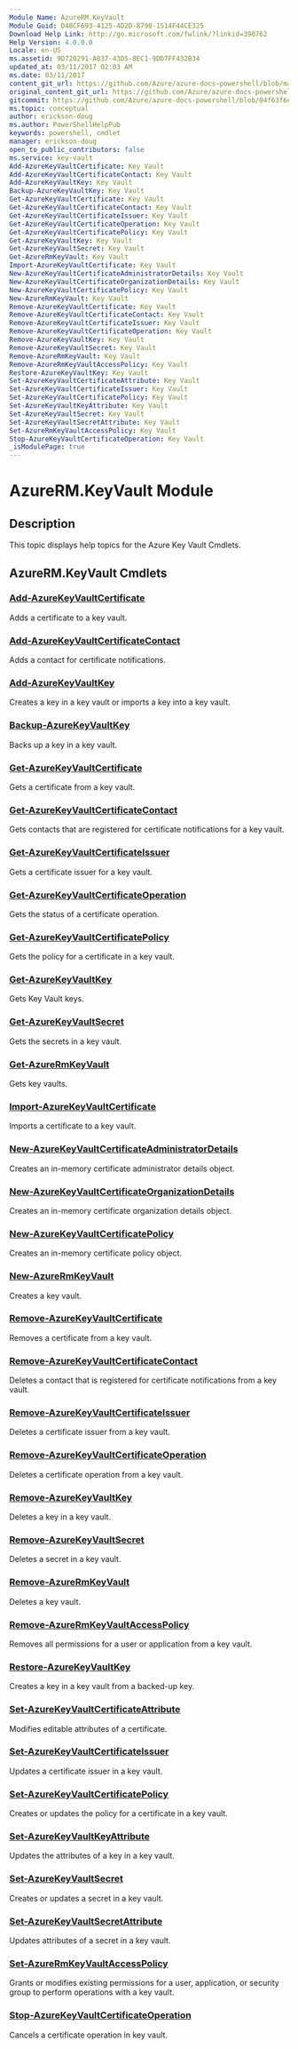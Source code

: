 ```yaml
---
Module Name: AzureRM.KeyVault
Module Guid: D48CF693-4125-4D2D-8790-1514F44CE325
Download Help Link: http://go.microsoft.com/fwlink/?linkid=390762
Help Version: 4.0.0.0
Locale: en-US
ms.assetid: 9D720291-A837-43D5-8EC1-9DD7FF432B34
updated_at: 03/11/2017 02:03 AM
ms.date: 03/11/2017
content_git_url: https://github.com/Azure/azure-docs-powershell/blob/master/azureps-cmdlets-docs/ResourceManager/AzureRM.KeyVault/v2.7.0/AzureRM.KeyVault.md
original_content_git_url: https://github.com/Azure/azure-docs-powershell/blob/master/azureps-cmdlets-docs/ResourceManager/AzureRM.KeyVault/v2.7.0/AzureRM.KeyVault.md
gitcommit: https://github.com/Azure/azure-docs-powershell/blob/04f63f6e685743ace2c57eb157574e34e8610b1c
ms.topic: conceptual
author: erickson-doug
ms.author: PowerShellHelpPub
keywords: powershell, cmdlet
manager: erickson-doug
open_to_public_contributors: false
ms.service: key-vault
Add-AzureKeyVaultCertificate: Key Vault
Add-AzureKeyVaultCertificateContact: Key Vault
Add-AzureKeyVaultKey: Key Vault
Backup-AzureKeyVaultKey: Key Vault
Get-AzureKeyVaultCertificate: Key Vault
Get-AzureKeyVaultCertificateContact: Key Vault
Get-AzureKeyVaultCertificateIssuer: Key Vault
Get-AzureKeyVaultCertificateOperation: Key Vault
Get-AzureKeyVaultCertificatePolicy: Key Vault
Get-AzureKeyVaultKey: Key Vault
Get-AzureKeyVaultSecret: Key Vault
Get-AzureRmKeyVault: Key Vault
Import-AzureKeyVaultCertificate: Key Vault
New-AzureKeyVaultCertificateAdministratorDetails: Key Vault
New-AzureKeyVaultCertificateOrganizationDetails: Key Vault
New-AzureKeyVaultCertificatePolicy: Key Vault
New-AzureRmKeyVault: Key Vault
Remove-AzureKeyVaultCertificate: Key Vault
Remove-AzureKeyVaultCertificateContact: Key Vault
Remove-AzureKeyVaultCertificateIssuer: Key Vault
Remove-AzureKeyVaultCertificateOperation: Key Vault
Remove-AzureKeyVaultKey: Key Vault
Remove-AzureKeyVaultSecret: Key Vault
Remove-AzureRmKeyVault: Key Vault
Remove-AzureRmKeyVaultAccessPolicy: Key Vault
Restore-AzureKeyVaultKey: Key Vault
Set-AzureKeyVaultCertificateAttribute: Key Vault
Set-AzureKeyVaultCertificateIssuer: Key Vault
Set-AzureKeyVaultCertificatePolicy: Key Vault
Set-AzureKeyVaultKeyAttribute: Key Vault
Set-AzureKeyVaultSecret: Key Vault
Set-AzureKeyVaultSecretAttribute: Key Vault
Set-AzureRmKeyVaultAccessPolicy: Key Vault
Stop-AzureKeyVaultCertificateOperation: Key Vault
_isModulePage: true
---
```


# AzureRM.KeyVault Module
## Description
This topic displays help topics for the Azure Key Vault Cmdlets.

## AzureRM.KeyVault Cmdlets
### [Add-AzureKeyVaultCertificate](Add-AzureKeyVaultCertificate.md)
Adds a certificate to a key vault.

### [Add-AzureKeyVaultCertificateContact](Add-AzureKeyVaultCertificateContact.md)
Adds a contact for certificate notifications.

### [Add-AzureKeyVaultKey](Add-AzureKeyVaultKey.md)
Creates a key in a key vault or imports a key into a key vault.

### [Backup-AzureKeyVaultKey](Backup-AzureKeyVaultKey.md)
Backs up a key in a key vault.

### [Get-AzureKeyVaultCertificate](Get-AzureKeyVaultCertificate.md)
Gets a certificate from a key vault.

### [Get-AzureKeyVaultCertificateContact](Get-AzureKeyVaultCertificateContact.md)
Gets contacts that are registered for certificate notifications for a key vault.

### [Get-AzureKeyVaultCertificateIssuer](Get-AzureKeyVaultCertificateIssuer.md)
Gets a certificate issuer for a key vault.

### [Get-AzureKeyVaultCertificateOperation](Get-AzureKeyVaultCertificateOperation.md)
Gets the status of a certificate operation.

### [Get-AzureKeyVaultCertificatePolicy](Get-AzureKeyVaultCertificatePolicy.md)
Gets the policy for a certificate in a key vault.

### [Get-AzureKeyVaultKey](Get-AzureKeyVaultKey.md)
Gets Key Vault keys.

### [Get-AzureKeyVaultSecret](Get-AzureKeyVaultSecret.md)
Gets the secrets in a key vault.

### [Get-AzureRmKeyVault](Get-AzureRmKeyVault.md)
Gets key vaults.

### [Import-AzureKeyVaultCertificate](Import-AzureKeyVaultCertificate.md)
Imports a certificate to a key vault.

### [New-AzureKeyVaultCertificateAdministratorDetails](New-AzureKeyVaultCertificateAdministratorDetails.md)
Creates an in-memory certificate administrator details object.

### [New-AzureKeyVaultCertificateOrganizationDetails](New-AzureKeyVaultCertificateOrganizationDetails.md)
Creates an in-memory certificate organization details object.

### [New-AzureKeyVaultCertificatePolicy](New-AzureKeyVaultCertificatePolicy.md)
Creates an in-memory certificate policy object.

### [New-AzureRmKeyVault](New-AzureRmKeyVault.md)
Creates a key vault.

### [Remove-AzureKeyVaultCertificate](Remove-AzureKeyVaultCertificate.md)
Removes a certificate from a key vault.

### [Remove-AzureKeyVaultCertificateContact](Remove-AzureKeyVaultCertificateContact.md)
Deletes a contact that is registered for certificate notifications from a key vault.

### [Remove-AzureKeyVaultCertificateIssuer](Remove-AzureKeyVaultCertificateIssuer.md)
Deletes a certificate issuer from a key vault.

### [Remove-AzureKeyVaultCertificateOperation](Remove-AzureKeyVaultCertificateOperation.md)
Deletes a certificate operation from a key vault.

### [Remove-AzureKeyVaultKey](Remove-AzureKeyVaultKey.md)
Deletes a key in a key vault.

### [Remove-AzureKeyVaultSecret](Remove-AzureKeyVaultSecret.md)
Deletes a secret in a key vault.

### [Remove-AzureRmKeyVault](Remove-AzureRmKeyVault.md)
Deletes a key vault.

### [Remove-AzureRmKeyVaultAccessPolicy](Remove-AzureRmKeyVaultAccessPolicy.md)
Removes all permissions for a user or application from a key vault.

### [Restore-AzureKeyVaultKey](Restore-AzureKeyVaultKey.md)
Creates a key in a key vault from a backed-up key.

### [Set-AzureKeyVaultCertificateAttribute](Set-AzureKeyVaultCertificateAttribute.md)
Modifies editable attributes of a certificate.

### [Set-AzureKeyVaultCertificateIssuer](Set-AzureKeyVaultCertificateIssuer.md)
Updates a certificate issuer in a key vault.

### [Set-AzureKeyVaultCertificatePolicy](Set-AzureKeyVaultCertificatePolicy.md)
Creates or updates the policy for a certificate in a key vault.

### [Set-AzureKeyVaultKeyAttribute](Set-AzureKeyVaultKeyAttribute.md)
Updates the attributes of a key in a key vault.

### [Set-AzureKeyVaultSecret](Set-AzureKeyVaultSecret.md)
Creates or updates a secret in a key vault.

### [Set-AzureKeyVaultSecretAttribute](Set-AzureKeyVaultSecretAttribute.md)
Updates attributes of a secret in a key vault.

### [Set-AzureRmKeyVaultAccessPolicy](Set-AzureRmKeyVaultAccessPolicy.md)
Grants or modifies existing permissions for a user, application, or security group to perform operations with a key vault.

### [Stop-AzureKeyVaultCertificateOperation](Stop-AzureKeyVaultCertificateOperation.md)
Cancels a certificate operation in key vault.

